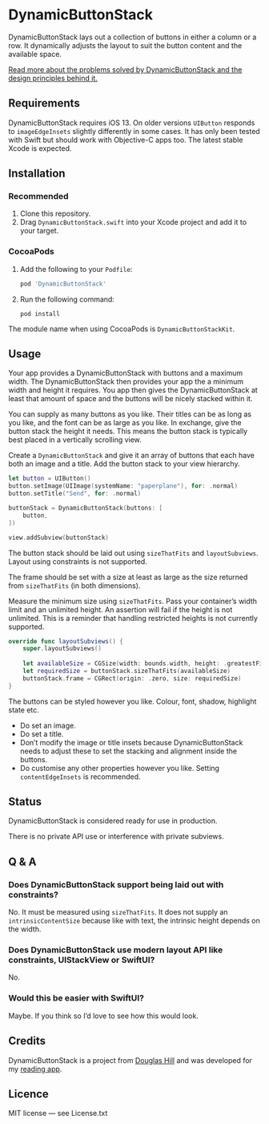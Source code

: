 # DynamicButtonStack

DynamicButtonStack lays out a collection of buttons in either a column or a row. It dynamically adjusts the layout to suit the button content and the available space.

[Read more about the problems solved by DynamicButtonStack and the design principles behind it.](https://douglashill.co/dynamic-button-stack/)

## Requirements

DynamicButtonStack requires iOS 13. On older versions `UIButton` responds to `imageEdgeInsets` slightly differently in some cases. It has only been tested with Swift but should work with Objective-C apps too. The latest stable Xcode is expected.

## Installation

### Recommended

1. Clone this repository.
2. Drag `DynamicButtonStack.swift` into your Xcode project and add it to your target.

### CocoaPods

1. Add the following to your `Podfile`:
    
    ```ruby
    pod 'DynamicButtonStack'
    ```
    
2. Run the following command:
    
    ```
    pod install
    ```

The module name when using CocoaPods is `DynamicButtonStackKit`.

## Usage

Your app provides a DynamicButtonStack with buttons and a maximum width. The DynamicButtonStack then provides your app the a minimum width and height it requires. You app then gives the DynamicButtonStack at least that amount of space and the buttons will be nicely stacked within it.

You can supply as many buttons as you like. Their titles can be as long as you like, and the font can be as large as you like. In exchange, give the button stack the height it needs. This means the button stack is typically best placed in a vertically scrolling view.

Create a `DynamicButtonStack` and give it an array of buttons that each have both an image and a title. Add the button stack to your view hierarchy.

```swift
let button = UIButton()
button.setImage(UIImage(systemName: "paperplane"), for: .normal)
button.setTitle("Send", for: .normal)

buttonStack = DynamicButtonStack(buttons: [
    button,
])

view.addSubview(buttonStack)
```

The button stack should be laid out using `sizeThatFits` and `layoutSubviews`. Layout using constraints is not supported.

The frame should be set with a size at least as large as the size returned from `sizeThatFits` (in both dimensions).

Measure the minimum size using `sizeThatFits`. Pass your container’s width limit and an unlimited height. An assertion will fail if the height is not unlimited. This is a reminder that handling restricted heights is not currently supported.

```swift
override func layoutSubviews() {
    super.layoutSubviews()
    
    let availableSize = CGSize(width: bounds.width, height: .greatestFiniteMagnitude)
    let requiredSize = buttonStack.sizeThatFits(availableSize)
    buttonStack.frame = CGRect(origin: .zero, size: requiredSize)
}
```

The buttons can be styled however you like. Colour, font, shadow, highlight state etc.

- Do set an image.
- Do set a title.
- Don’t modify the image or title insets because DynamicButtonStack needs to adjust these to set the stacking and alignment inside the buttons.
- Do customise any other properties however you like. Setting `contentEdgeInsets` is recommended.

## Status

DynamicButtonStack is considered ready for use in production.

There is no private API use or interference with private subviews.

## Q & A

### Does DynamicButtonStack support being laid out with constraints?

No. It must be measured using `sizeThatFits`. It does not supply an `intrinsicContentSize` because like with text, the intrinsic height depends on the width.

### Does DynamicButtonStack use modern layout API like constraints, UIStackView or SwiftUI?

No.

### Would this be easier with SwiftUI?

Maybe. If you think so I’d love to see how this would look.

## Credits

DynamicButtonStack is a project from [Douglas Hill](https://douglashill.co/) and was developed for my [reading app](https://douglashill.co/reading-app/).

## Licence

MIT license — see License.txt
